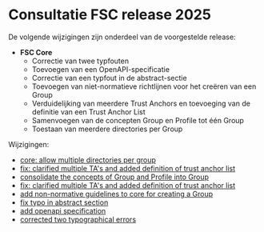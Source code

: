 # Consultatie FSC release 2025

De volgende wijzigingen zijn onderdeel van de voorgestelde release:

- **FSC Core**
  - Correctie van twee typfouten
  - Toevoegen van een OpenAPI-specificatie
  - Correctie van een typfout in de abstract-sectie
  - Toevoegen van niet-normatieve richtlijnen voor het creëren van een Group
  - Verduidelijking van meerdere Trust Anchors en toevoeging van de definitie van een Trust Anchor List
  - Samenvoegen van de concepten Group en Profile tot één Group
  - Toestaan van meerdere directories per Group

Wijzigingen:
* [core: allow multiple directories per group](https://github.com/Logius-standaarden/fsc-core/pull/1)
* [fix: clarified multiple TA's and added definition of trust anchor list](https://github.com/Logius-standaarden/fsc-core/pull/2)  
* [consolidate the concepts of Group and Profile into Group](https://github.com/Logius-standaarden/fsc-core/pull/3)  
* [fix: clarified multiple TA's and added definition of trust anchor list](https://github.com/Logius-standaarden/fsc-core/pull/4)  
* [add non-normative guidelines to core for creating a Group](https://github.com/Logius-standaarden/fsc-core/pull/5)  
* [fix typo in abstract section](https://github.com/Logius-standaarden/fsc-core/pull/10)  
* [add openapi specification](https://github.com/Logius-standaarden/fsc-core/pull/11)  
* [corrected two typographical errors](https://github.com/Logius-standaarden/fsc-core/pull/13)
